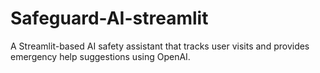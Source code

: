 # Safeguard-AI-streamlit
A Streamlit-based AI safety assistant that tracks user visits and provides emergency help suggestions using OpenAI.
